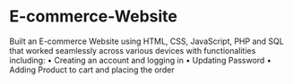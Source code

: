 # E-commerce-Website
Built an E-commerce Website using HTML, CSS, JavaScript, PHP and SQL that worked seamlessly across various devices with functionalities including: 
• Creating an account and logging in 
• Updating Password
• Adding Product to cart and placing the order
